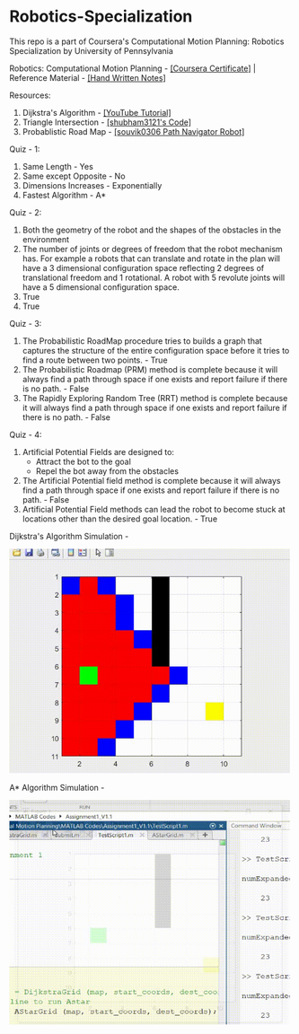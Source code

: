 # Robotics-Specialization

This repo is a part of Coursera's Computational Motion Planning: Robotics Specialization by University of Pennsylvania 

Robotics: Computational Motion Planning - [[Coursera Certificate]](https://www.coursera.org/account/accomplishments/certificate/J9LBT4GW55TH) | Reference Material - [[Hand Written Notes]](https://github.com/souvik0306/Robotics-Specialization/blob/main/Computational%20Motion%20Planning/Computational%20Motion%20Planning%20Notes.pdf)

Resources: 
1. Dijkstra's Algorithm - [[YouTube Tutorial]](https://www.youtube.com/watch?v=XB4MIexjvY0&ab_channel=AbdulBari)
2. Triangle Intersection - [[shubham3121's Code]](https://github.com/shubham3121/Computational-Motion-Planning/blob/master/Assignment2_CSpace/triangle_intersection.m)
3. Probablistic Road Map - [[souvik0306 Path Navigator Robot]](https://github.com/souvik0306/Path-Navigator-Robot)

Quiz - 1:

1. Same Length - Yes
2. Same except Opposite - No
3. Dimensions Increases - Exponentially
4. Fastest Algorithm - A*

Quiz - 2:
1. Both the geometry of the robot and the shapes of the obstacles in the environment  
2. The number of joints or degrees of freedom that the robot mechanism has. For example a robots that can translate and rotate in the plan will have a 3 dimensional configuration space reflecting 2 degrees of translational freedom and 1 rotational. A robot with 5 revolute joints will have a 5 dimensional configuration space.  
3. True
4. True

Quiz - 3:
1. The Probabilistic RoadMap procedure tries to builds a graph that captures the structure of the entire configuration space before it tries to find a route between two points. - True
2. The Probabilistic Roadmap (PRM) method is complete because it will always find a path through space if one exists and report failure if there is no path. - False
3. The Rapidly Exploring Random Tree (RRT) method is complete because it will always find a path through space if one exists and report failure if there is no path. - False

Quiz - 4:
<ol>
  <li>Artificial Potential Fields are designed to:
    <ul>
      <li>Attract the bot to the goal
</li>
      <li>Repel the bot away from the obstacles</li>
    </ul>
  </li>
  <li>The Artificial Potential field method is complete because it will always find a path through space if one exists and report failure if there is no path. - False</li>
  <li>Artificial Potential Field methods can lead the robot to become stuck at locations other than the desired goal location. - True</li>


</ol>

Dijkstra's Algorithm Simulation - 

<img src="https://github.com/souvik0306/Robotics-Specialization/blob/main/Computational%20Motion%20Planning/Media/Djikstars_Algorithm_MATLAB.gif" width="500" height="400">

A* Algorithm Simulation - 

<img src="https://github.com/souvik0306/Robotics-Specialization/blob/main/Computational%20Motion%20Planning/Media/A_star_Algorithm_MATLAB.gif" width="500" height="400">


